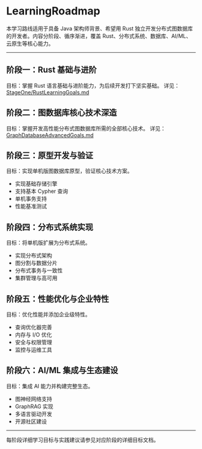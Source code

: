 # LearningRoadmap

本学习路线适用于具备 Java 架构师背景、希望用 Rust 独立开发分布式图数据库的开发者。内容分阶段、循序渐进，覆盖 Rust、分布式系统、数据库、AI/ML、云原生等核心能力。

---

## 阶段一：Rust 基础与进阶
目标：掌握 Rust 语言基础与进阶能力，为后续开发打下坚实基础。
详见：[StageOne/RustLearningGoals.md](StageOne/RustLearningGoals.md)

## 阶段二：图数据库核心技术深造
目标：掌握开发高性能分布式图数据库所需的全部核心技术。
详见：[GraphDatabaseAdvancedGoals.md](GraphDatabaseAdvancedGoals.md)

## 阶段三：原型开发与验证
目标：实现单机版图数据库原型，验证核心技术方案。
- 实现基础存储引擎
- 支持基本 Cypher 查询
- 单机事务支持
- 性能基准测试

## 阶段四：分布式系统实现
目标：将单机版扩展为分布式系统。
- 实现分布式架构
- 图分割与数据分片
- 分布式事务与一致性
- 集群管理与高可用

## 阶段五：性能优化与企业特性
目标：优化性能并添加企业级特性。
- 查询优化器完善
- 内存与 I/O 优化
- 安全与权限管理
- 监控与运维工具

## 阶段六：AI/ML 集成与生态建设
目标：集成 AI 能力并构建完整生态。
- 图神经网络支持
- GraphRAG 实现
- 多语言驱动开发
- 开源社区建设

---

每阶段详细学习目标与实践建议请参见对应阶段的详细目标文档。 